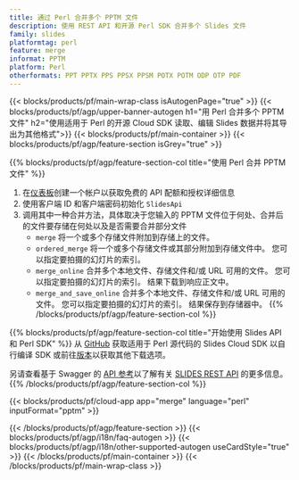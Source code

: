 ```yaml
---
title: 通过 Perl 合并多个 PPTM 文件
description: 使用 REST API 和开源 Perl SDK 合并多个 Slides 文件
family: slides
platformtag: perl
feature: merge
informat: PPTM
platform: Perl
otherformats: PPT PPTX PPS PPSX PPSM POTX POTM ODP OTP PDF
---
```


{{< blocks/products/pf/main-wrap-class isAutogenPage="true" >}}
{{< blocks/products/pf/agp/upper-banner-autogen h1="用 Perl 合并多个 PPTM 文件" h2="使用适用于 Perl 的开源 Cloud SDK 读取、编辑 Slides 数据并将其导出为其他格式">}}
{{< blocks/products/pf/main-container >}}
{{< blocks/products/pf/agp/feature-section isGrey="true" >}}

{{% blocks/products/pf/agp/feature-section-col title="使用 Perl 合并 PPTM 文件" %}}
1. 在<a href="https://dashboard.aspose.cloud/">仪表板</a>创建一个帐户以获取免费的 API 配额和授权详细信息
1. 使用客户端 ID 和客户端密码初始化 ```SlidesApi```
1. 调用其中一种合并方法，具体取决于您输入的 PPTM 文件位于何处、合并后的文件要存储在何处以及是否需要合并部分文件
    - ```merge``` 将一个或多个存储文件附加到存储上的文件。
    - ```ordered_merge``` 将一个或多个存储文件或其部分附加到存储文件中。 您可以指定要拍摄的幻灯片的索引。
    - ```merge_online``` 合并多个本地文件、存储文件和/或 URL 可用的文件。 您可以指定要拍摄的幻灯片的索引。 结果下载到响应正文中。
    - ```merge_and_save_online``` 合并多个本地文件、存储文件和/或 URL 可用的文件。 您可以指定要拍摄的幻灯片的索引。 结果保存到存储器中。
{{% /blocks/products/pf/agp/feature-section-col %}}

{{% blocks/products/pf/agp/feature-section-col title="开始使用 Slides API 和 Perl SDK" %}}
从 [GitHub](https://github.com/aspose-slides-cloud/aspose-slides-cloud-perl) 获取适用于 Perl 源代码的 Slides Cloud SDK 以自行编译 SDK 或前往[版本](https://releases.aspose.cloud/)以获取其他下载选项。
 
另请查看基于 Swagger 的 [API 参考](https://apireference.aspose.cloud/slides/)以了解有关 [SLIDES REST API](https://products.aspose.cloud/slides/curl/) 的更多信息。
{{% /blocks/products/pf/agp/feature-section-col %}}

{{< blocks/products/pf/cloud-app app="merge" language="perl" inputFormat="pptm" >}}

{{< /blocks/products/pf/agp/feature-section >}}
{{< blocks/products/pf/agp/i18n/faq-autogen >}}
{{< blocks/products/pf/agp/i18n/other-supported-autogen useCardStyle="true" >}}
{{< /blocks/products/pf/main-container >}}
{{< /blocks/products/pf/main-wrap-class >}}